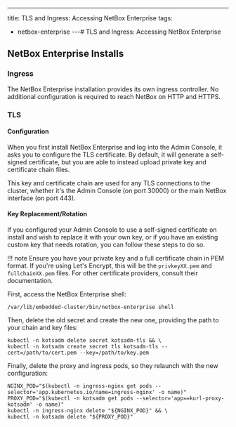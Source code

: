 ---
title: TLS and Ingress: Accessing NetBox Enterprise
tags:
  - netbox-enterprise
---# TLS and Ingress: Accessing NetBox Enterprise

## NetBox Enterprise Installs

### Ingress

The NetBox Enterprise installation provides its own ingress controller.
No additional configuration is required to reach NetBox on HTTP and HTTPS.

### TLS

#### Configuration

When you first install NetBox Enterprise and log into the Admin Console, it asks you to configure the TLS certificate.
By default, it will generate a self-signed certificate, but you are able to instead upload private key and certificate chain files.

This key and certificate chain are used for any TLS connections to the cluster, whether it's the Admin Console (on port 30000) or the main NetBox interface (on port 443).

#### Key Replacement/Rotation

If you configured your Admin Console to use a self-signed certificate on install and wish to replace it with your own key, or if you have an existing custom key that needs rotation, you can follow these steps to do so.

!!! note
    Ensure you have your private key and a full certificate chain in PEM format.
    If you're using Let's Encrypt, this will be the `privkeyXX.pem` and `fullchainXX.pem` files.
    For other certificate providers, consult their documentation.

First, access the NetBox Enterprise shell:

```shell
/var/lib/embedded-cluster/bin/netbox-enterprise shell
```

Then, delete the old secret and create the new one, providing the path to your chain and key files:

```shell
kubectl -n kotsadm delete secret kotsadm-tls && \
kubectl -n kotsadm create secret tls kotsadm-tls --cert=/path/to/cert.pem --key=/path/to/key.pem
```

Finally, delete the proxy and ingress pods, so they relaunch with the new configuration:

```shell
NGINX_POD="$(kubectl -n ingress-nginx get pods --selector='app.kubernetes.io/name=ingress-nginx' -o name)"
PROXY_POD="$(kubectl -n kotsadm get pods --selector='app==kurl-proxy-kotsadm' -o name)"
kubectl -n ingress-nginx delete "${NGINX_POD}" && \
kubectl -n kotsadm delete "${PROXY_POD}"
```

<!--
## KOTS Installs

### Ingress

Since NetBox Enterprise will be installed into an existing cluster when using a KOTS install, it is expected that ingress (and TLS configuration) will be provided by your environment.

By default, NetBox Enterprise publishes an `Ingress` resource which is picked up automatically by a Kubernetes ingress controller.

### TLS

As long as your ingress controller provides a TLS endpoint, there are no special changes necessary in the NetBox Enterprise configuration.

For example, if you are using the `ingress-nginx` controller Helm chart, your NetBox instance will be available on HTTP and HTTPS if you set a default certificate like so:

```yaml title="values.yaml"
controller:
  service:
    type: NodePort
    nodePorts:
      http: "80"
      https: "443"
    extraArgs:
      default-ssl-certificate: "<NAMESPACE>/<SECRETNAME>"
```

The `default-ssl-certificate` line should point to the cluster location of your secret containing the certificate and key information, tagged with the type `kubernetes.io/tls`.
For details, see the [official Kubernetes documentation](https://kubernetes.io/docs/concepts/configuration/secret/#tls-secrets).

-->